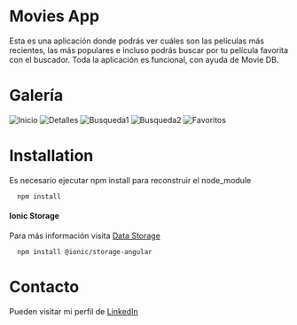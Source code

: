 # Movies App

Esta es una aplicación donde podrás ver cuáles son las películas más recientes, las más populares e incluso podrás buscar por tu película favorita con el buscador.
Toda la aplicación es funcional, con ayuda de Movie DB.

# Galería

![Inicio](https://user-images.githubusercontent.com/83781782/118924696-113a3580-b903-11eb-8d1b-b3c72bb49400.png)
![Detalles](https://user-images.githubusercontent.com/83781782/118924735-1dbe8e00-b903-11eb-90d6-a3a7cd6f2f76.png)
![Busqueda1](https://user-images.githubusercontent.com/83781782/118924792-2fa03100-b903-11eb-84d1-2bfceb4f5186.png)
![Busqueda2](https://user-images.githubusercontent.com/83781782/118924782-2b741380-b903-11eb-9f75-0e740a155449.png)
![Favoritos](https://user-images.githubusercontent.com/83781782/118924763-2616c900-b903-11eb-8ad3-1df962c289d7.png)

# Installation

Es necesario ejecutar npm install para reconstruir el node_module

```
  npm install
```

#### Ionic Storage

Para más información visita [Data Storage](https://github.com/ionic-team/ionic-storage)

```
  npm install @ionic/storage-angular
```

# Contacto
Pueden visitar mi perfil de [LinkedIn](https://www.linkedin.com/in/angel-antonio-barco-alfaro-b36b6316a/)
